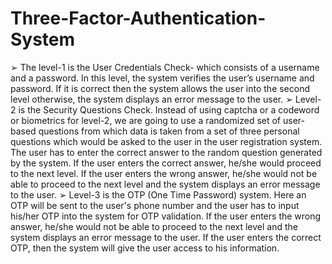 # Three-Factor-Authentication-System
➢ The level-1 is the User Credentials Check- which consists of a username and a
password. In this level, the system verifies the user’s username and password. If it is
correct then the system allows the user into the second level otherwise, the system
displays an error message to the user.
➢ Level-2 is the Security Questions Check. Instead of using captcha or a codeword or
biometrics for level-2, we are going to use a randomized set of user-based questions
from which data is taken from a set of three personal questions which would be asked
to the user in the user registration system. The user has to enter the correct answer to
the random question generated by the system. If the user enters the correct answer,
he/she would proceed to the next level. If the user enters the wrong answer, he/she
would not be able to proceed to the next level and the system displays an error message
to the user.
➢ Level-3 is the OTP (One Time Password) system. Here an OTP will be sent to the user's
phone number and the user has to input his/her OTP into the system for OTP validation.
If the user enters the wrong answer, he/she would not be able to proceed to the next
level and the system displays an error message to the user. If the user enters the correct
OTP, then the system will give the user access to his information. 
